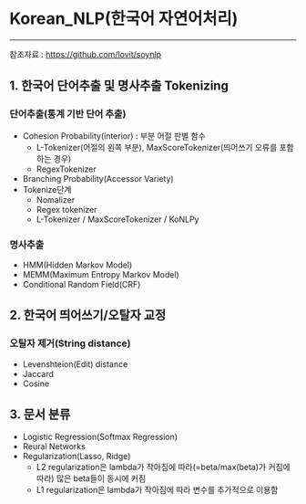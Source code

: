 # Korean_NLP(한국어 자연어처리)
---
참조자료 : https://github.com/lovit/soynlp

## 1. 한국어 단어추출 및 명사추출 Tokenizing
### 단어추출(통계 기반 단어 추출)
- Cohesion Probability(interior) : 부분 어절 판별 함수
    - L-Tokenizer(어절의 왼쪽 부분), MaxScoreTokenizer(띄어쓰기 오류를 포함하는 경우)
    - RegexTokenizer
- Branching Probability(Accessor Variety)
- Tokenize단계
    - Nomalizer
    - Regex tokenizer
    - L-Tokenizer / MaxScoreTokenizer / KoNLPy

### 명사추출
- HMM(Hidden Markov Model)
- MEMM(Maximum Entropy Markov Model)
- Conditional Random Field(CRF) 


## 2. 한국어 띄어쓰기/오탈자 교정
### 오탈자 제거(String distance)
- Levenshteion(Edit) distance
- Jaccard
- Cosine

## 3. 문서 분류
- Logistic Regression(Softmax Regression)
- Reural Networks
- Regularization(Lasso, Ridge)
    - L2 regularization은 lambda가 작아짐에 따라(=beta/max(beta)가 커짐에 따라) 많은 beta들이 동시에 커짐
    - L1 regularization은 lambda가 작아짐에 따라 변수를 추가적으로 이용함
